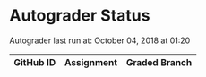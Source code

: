 # Autograder Status
Autograder last run at: October 04, 2018 at 01:20

| GitHub ID | Assignment | Graded Branch |
|-----------|------------|---------------|
